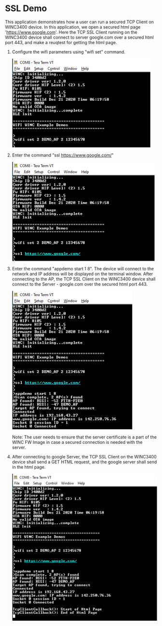 
# SSL Demo

This application demonstrates how a user can run a secured TCP Client on WINC3400 device. In this application, we open a secured html page 'https://www.google.com'. Here the TCP SSL Client running on the WINC3400 device shall connect to server google.com over a secured html port 443, and make a reuqtest for getting the html page.

1. Configure the wifi parameters using "wifi set" command.

	![ssl_wifi_config](GUID-D4447990-53DD-4E87-A0B7-C331F9F4FF18-low.png)

2. Enter the command "ssl https://www.google.com/"

	![ssl_url](GUID-A4251D2E-9E7C-49B9-AE3A-A2E1E708AC64-low.png)

3. Enter the command "appdemo start 1 8". The device will connect to the network and IP address will be displayed on the terminal window. After connecting to the AP, the TCP SSL Client on the WINC3400 device shall connect to the Server - google.com over the secured html port 443. 

	![ssl_connected](GUID-8999CC03-8B7A-4611-A214-5A14895AF69A-low.png)

	Note: The user needs to ensure that the server certificate is a part of the WINC FW Image in case a secured connection is needed with the server.

4. After connecting to google Server, the TCP SSL Client on the WINC3400 device shall send a GET HTML request, and the google server shall send in the html page.

	![ssl_response](GUID-2915909F-DF81-4A19-B947-4F1B4824EEB2-low.png)
